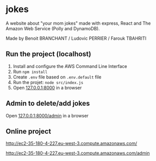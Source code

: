 # jokes
A website about "your mom jokes" made with express, React and The Amazon Web Service (Polly and DynamoDB).

Made by Benoit BRANCHANT / Ludovic PERRIER / Farouk TBAHRITI

Run the project (localhost)
---------------------------
1. Install and configure the AWS Command Line Interface
2. Run `npm install`
3. Create `.env` file based on `.env.default` file
4. Run the projet: `node src/index.js`
5. Open [127.0.0.1:8000](http://127.0.0.1:8000/) in a browser

Admin to delete/add jokes
-------------------------
Open [127.0.0.1:8000/admin](http://127.0.0.1:8000/admin) in a browser

Online project
--------------
http://ec2-35-180-4-227.eu-west-3.compute.amazonaws.com/

http://ec2-35-180-4-227.eu-west-3.compute.amazonaws.com/admin

